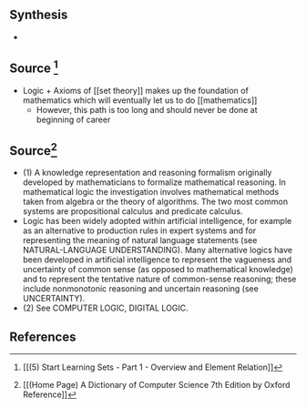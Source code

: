 ## Synthesis
- 
## Source [^1]
- Logic + Axioms of [[set theory]] makes up the foundation of mathematics which will eventually let us to do [[mathematics]]
	- However, this path is too long and should never be done at beginning of career

## Source[^2]
- (1) A knowledge representation and reasoning formalism originally developed by mathematicians to formalize mathematical reasoning. In mathematical logic the investigation involves mathematical methods taken from algebra or the theory of algorithms. The two most common systems are propositional calculus and predicate calculus.
- Logic has been widely adopted within artificial intelligence, for example as an alternative to production rules in expert systems and for representing the meaning of natural language statements (see NATURAL-LANGUAGE UNDERSTANDING). Many alternative logics have been developed in artificial intelligence to represent the vagueness and uncertainty of common sense (as opposed to mathematical knowledge) and to represent the tentative nature of common-sense reasoning; these include nonmonotonic reasoning and uncertain reasoning (see UNCERTAINTY). 
- (2) See COMPUTER LOGIC, DIGITAL LOGIC.
## References

[^1]: [[(5) Start Learning Sets - Part 1 - Overview and Element Relation]]
[^2]: [[(Home Page) A Dictionary of Computer Science 7th Edition by Oxford Reference]]